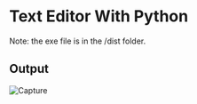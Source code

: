 # Text Editor With Python

Note: the exe file is in the /dist folder.

## Output

![Capture](https://user-images.githubusercontent.com/48137657/159726052-14d38af1-befe-4ed9-9c24-edaf54795f3d.PNG)
